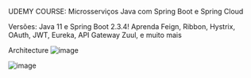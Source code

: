 UDEMY COURSE: 
Microsserviços Java com Spring Boot e Spring Cloud

Versões: Java 11 e Spring Boot 2.3.4! Aprenda Feign, Ribbon, Hystrix, OAuth, JWT, Eureka, API Gateway Zuul, e muito mais

Architecture
![image](https://github.com/user-attachments/assets/1f80dbb9-a8e9-45a1-a847-b9af764b90ee)

![image](https://github.com/user-attachments/assets/07c8e514-fbdc-48fd-8840-75cf3ce043ce)




